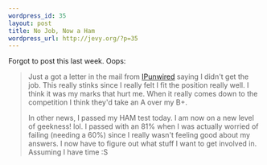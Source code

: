 ```yaml
--- 
wordpress_id: 35
layout: post
title: No Job, Now a Ham
wordpress_url: http://jevy.org/?p=35
---
```

Forgot to post this last week.  Oops:

<blockquote>Just a got a letter in the mail from <a href="http://ipunwired.com/">IPunwired</a> saying I didn't get the job.  This really stinks since I really felt I fit the position really well.  I think it was my marks that hurt me.  When it really comes down to the competition I think they'd take an A over my B+.

In other news, I passed my HAM test today.  I am now on a new level of geekness! lol.  I passed with an 81% when I was actually worried of failing (needing a 60%) since I really wasn't feeling good about my answers.  I now have to figure out what stuff I want to get involved in.  Assuming I have time :S</blockquote>
